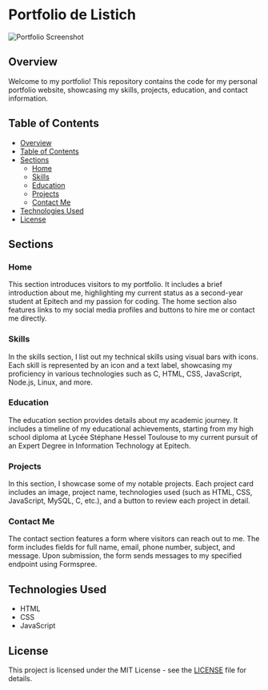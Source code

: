 # Portfolio de Listich

![Portfolio Screenshot](screenshot.png)

## Overview

Welcome to my portfolio! This repository contains the code for my personal portfolio website, showcasing my skills, projects, education, and contact information.

## Table of Contents

- [Overview](#overview)
- [Table of Contents](#table-of-contents)
- [Sections](#sections)
  - [Home](#home)
  - [Skills](#skills)
  - [Education](#education)
  - [Projects](#projects)
  - [Contact Me](#contact-me)
- [Technologies Used](#technologies-used)
- [License](#license)

## Sections

### Home

This section introduces visitors to my portfolio. It includes a brief introduction about me, highlighting my current status as a second-year student at Epitech and my passion for coding. The home section also features links to my social media profiles and buttons to hire me or contact me directly.

### Skills

In the skills section, I list out my technical skills using visual bars with icons. Each skill is represented by an icon and a text label, showcasing my proficiency in various technologies such as C, HTML, CSS, JavaScript, Node.js, Linux, and more.

### Education

The education section provides details about my academic journey. It includes a timeline of my educational achievements, starting from my high school diploma at Lycée Stéphane Hessel Toulouse to my current pursuit of an Expert Degree in Information Technology at Epitech.

### Projects

In this section, I showcase some of my notable projects. Each project card includes an image, project name, technologies used (such as HTML, CSS, JavaScript, MySQL, C, etc.), and a button to review each project in detail.

### Contact Me

The contact section features a form where visitors can reach out to me. The form includes fields for full name, email, phone number, subject, and message. Upon submission, the form sends messages to my specified endpoint using Formspree.

## Technologies Used

- HTML
- CSS
- JavaScript
## License

This project is licensed under the MIT License - see the [LICENSE](LICENSE) file for details.
